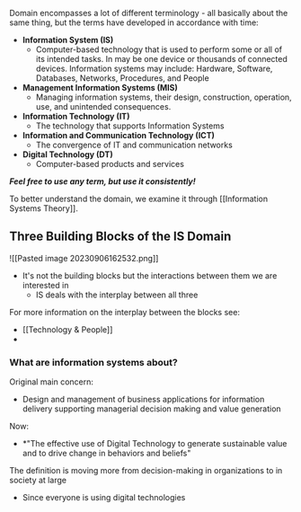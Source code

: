 Domain encompasses a lot of different terminology - all basically about the same thing, but the terms have developed in accordance with time:
- **Information System (IS)** 
	- Computer-based technology that is used to perform some or all of its intended tasks. In may be one device or thousands of connected devices. Information systems may include: Hardware, Software, Databases, Networks, Procedures, and People  
- **Management Information Systems (MIS)**
	- Managing information systems, their design, construction, operation, use, and unintended consequences.  
- **Information Technology (IT)**
	- The technology that supports Information Systems  
- **Information and Communication Technology (ICT)**
	- The convergence of IT and communication networks
- **Digital Technology (DT)**
	- Computer-based products and services  

***Feel free to use any term, but use it consistently!***

To better understand the domain, we examine it through [[Information Systems Theory]]. 
## Three Building Blocks of the IS Domain
![[Pasted image 20230906162532.png]]
- It's not the building blocks but the interactions between them we are interested in
	- IS deals with the interplay between all three

For more information on the interplay between the blocks see:
- [[Technology & People]]
- 

### What are information systems about?
Original main concern:
- Design and management of business applications for information delivery supporting managerial decision making and value generation

Now:
- *"The effective use of Digital Technology to generate sustainable value and to drive change in behaviors and beliefs"

The definition is moving more from decision-making in organizations to in society at large
- Since everyone is using digital technologies